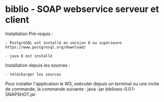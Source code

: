 # biblio - SOAP webservice serveur et client

Installation
  Pré-requis :
  
    - PostgreSQL est installé en version 8 ou supérieure https://www.postgresql.org/download/
    
    - java 8 est installé
  
  Installation depuis les sources :
  
    - télécharger les sources
    
Pour installer l'application le WS, exécuter depuis un terminal ou une invite de commande, la commande suivante :
java -jar bibliows-0.0.1-SNAPSHOT.jar
